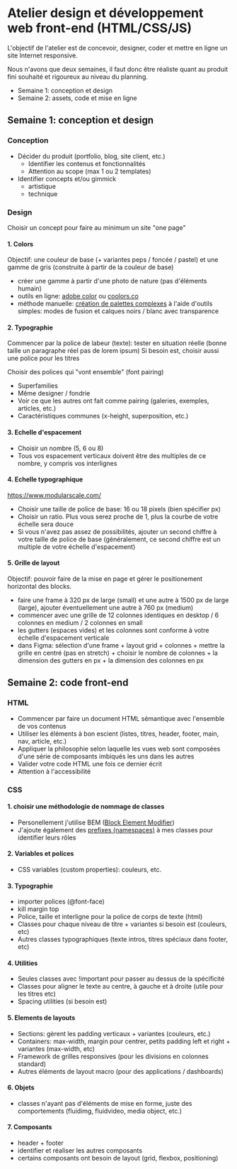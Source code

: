 # Atelier design et développement web front-end (HTML/CSS/JS)

L'objectif de l'atelier est de concevoir, designer, coder et mettre en ligne un site Internet responsive.

Nous n'avons que deux semaines, il faut donc être réaliste quant au produit fini souhaité et rigoureux au niveau du planning.

- Semaine 1: conception et design
- Semaine 2: assets, code et mise en ligne

## Semaine 1: conception et design

### Conception

- Décider du produit (portfolio, blog, site client, etc.)
  - Identifier les contenus et fonctionnalités
  - Attention au scope (max 1 ou 2 templates)
- Identifier concepts et/ou gimmick
  - artistique
  - technique

### Design

Choisir un concept pour faire au minimum un site "one page"

#### 1. Colors

Objectif: une couleur de base (+ variantes peps / foncée / pastel) et une gamme de gris (construite à partir de la couleur de base)

- créer une gamme à partir d'une photo de nature (pas d'éléments humain)
- outils en ligne: [adobe color](https://github.com/jeromecoupe/iad_web_frontend_atelier) ou [coolors.co](https://coolors.co/)
- méthode manuelle: [création de palettes complexes](https://www.smashingmagazine.com/2017/07/advanced-color-palettes-photoshop-sketch-affinity-designer/) à l'aide d'outils simples: modes de fusion et calques noirs / blanc avec transparence

#### 2. Typographie

Commencer par la police de labeur (texte): tester en situation réelle (bonne taille un paragraphe réel pas de lorem ipsum)
Si besoin est, choisir aussi une police pour les titres

Choisir des polices qui "vont ensemble" (font pairing)

- Superfamilies
- Même designer / fondrie
- Voir ce que les autres ont fait comme pairing (galeries, exemples, articles, etc.)
- Caractéristiques communes (x-height, superposition, etc.)

#### 3. Echelle d'espacement

- Choisir un nombre (5, 6 ou 8)
- Tous vos espacement verticaux doivent être des multiples de ce nombre, y compris vos interlignes

#### 4. Echelle typographique

https://www.modularscale.com/

- Choisir une taille de police de base: 16 ou 18 pixels (bien spécifier px)
- Choisir un ratio. Plus vous serez proche de 1, plus la courbe de votre échelle sera douce
- Si vous n'avez pas assez de possibilités, ajouter un second chiffre à votre taille de police de base (généralement, ce second chiffre est un multiple de votre échelle d'espacement)

#### 5. Grille de layout

Objectif: pouvoir faire de la mise en page et gérer le positionement horizontal des blocks.

- faire une frame à 320 px de large (small) et une autre à 1500 px de large (large), ajouter éventuellement une autre à 760 px (medium)
- commencer avec une grille de 12 colonnes identiques en desktop / 6 colonnes en medium / 2 colonnes en small
- les gutters (espaces vides) et les colonnes sont conforme à votre échelle d'espacement verticale
- dans Figma: sélection d'une frame + layout grid + colonnes + mettre la grille en centré (pas en stretch) + choisir le nombre de colonnes + la dimension des gutters en px + la dimension des colonnes en px

## Semaine 2: code front-end

### HTML

- Commencer par faire un document HTML sémantique avec l'ensemble de vos contenus
- Utiliser les éléments à bon escient (listes, titres, header, footer, main, nav, article, etc.)
- Appliquer la philosophie selon laquelle les vues web sont composées d'une série de composants imbiqués les uns dans les autres
- Valider votre code HTML une fois ce dernier écrit
- Attention à l'accessibilité

### CSS

#### 1. choisir une méthodologie de nommage de classes

- Personellement j'utilise BEM ([Block Element Modifier](https://csswizardry.com/2013/01/mindbemding-getting-your-head-round-bem-syntax/))
- J'ajoute également des [prefixes (namespaces)](https://csswizardry.com/2015/03/more-transparent-ui-code-with-namespaces/) à mes classes pour identifier leurs rôles

#### 2. Variables et polices

- CSS variables (custom properties): couleurs, etc.

#### 3. Typographie

- importer polices (@font-face)
- kill margin top
- Police, taille et interligne pour la police de corps de texte (html)
- Classes pour chaque niveau de titre + variantes si besoin est (couleurs, etc)
- Autres classes typographiques (texte intros, titres spéciaux dans footer, etc)

#### 4. Utilities

- Seules classes avec !important pour passer au dessus de la spécificité
- Classes pour aligner le texte au centre, à gauche et à droite (utile pour les titres etc)
- Spacing utilities (si besoin est)

#### 5. Elements de layouts

- Sections: gèrent les padding verticaux + variantes (couleurs, etc.)
- Containers: max-width, margin pour centrer, petits padding left et right + variantes (max-width, etc)
- Framework de grilles responsives (pour les divisions en colonnes standard)
- Autres éléments de layout macro (pour des applications / dashboards)

#### 6. Objets

- classes n'ayant pas d'éléments de mise en forme, juste des comportements (fluidimg, fluidvideo, media object, etc.)

#### 7. Composants

- header + footer
- identifier et réaliser les autres composants
- certains composants ont besoin de layout (grid, flexbox, positioning)
